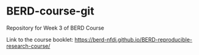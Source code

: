 # BERD-course-git
Repository for Week 3 of BERD Course

Link to the course booklet: <https://berd-nfdi.github.io/BERD-reproducible-research-course/> 

